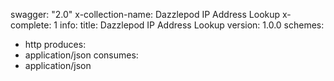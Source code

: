 swagger: "2.0"
x-collection-name: Dazzlepod IP Address Lookup
x-complete: 1
info:
  title: Dazzlepod IP Address Lookup
  version: 1.0.0
schemes:
- http
produces:
- application/json
consumes:
- application/json